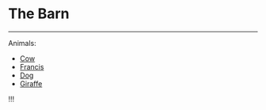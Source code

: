 # The Barn

-----

Animals:

* [Cow](./cow.md)
* [Francis](./poodle.md)
* [Dog](./dog.md)
* [Giraffe](./a-giraffe.md)

!!!
